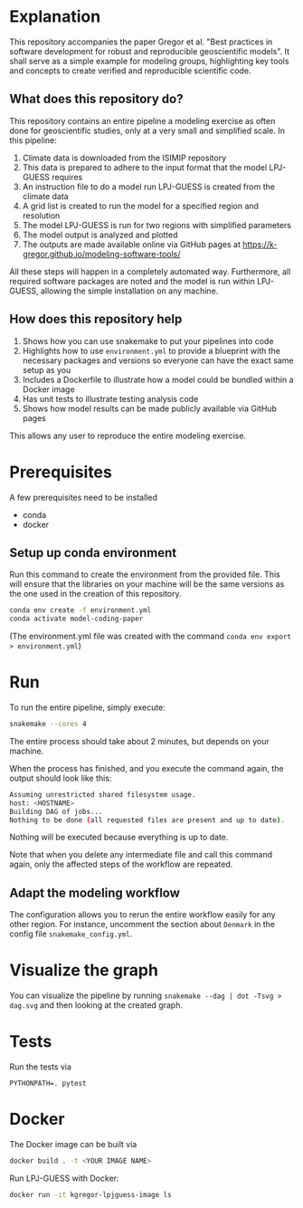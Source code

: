 # Explanation

This repository accompanies the paper Gregor et al. "Best practices in software development for robust and reproducible geoscientific models". It shall serve as a simple example for modeling groups, highlighting key tools and concepts to create verified and reproducible scientific code.

## What does this repository do?

This repository contains an entire pipeline a modeling exercise as often done for geoscientific studies, only at a very small and simplified scale.
In this pipeline:
1. Climate data is downloaded from the ISIMIP repository 
2. This data is prepared to adhere to the input format that the model LPJ-GUESS requires
3. An instruction file to do a model run LPJ-GUESS is created from the climate data
4. A grid list is created to run the model for a specified region and resolution
5. The model LPJ-GUESS is run for two regions with simplified parameters
6. The model output is analyzed and plotted
7. The outputs are made available online via GitHub pages at https://k-gregor.github.io/modeling-software-tools/

All these steps will happen in a completely automated way.
Furthermore, all required software packages are noted and the model is run within LPJ-GUESS, allowing the simple installation on any machine.

## How does this repository help

1. Shows how you can use snakemake to put your pipelines into code
2. Highlights how to use `environment.yml` to provide a blueprint with the necessary packages and versions so everyone can have the exact same setup as you
3. Includes a Dockerfile to illustrate how a model could be bundled within a Docker image
4. Has unit tests to illustrate testing analysis code
5. Shows how model results can be made publicly available via GitHub pages

This allows any user to reproduce the entire modeling exercise.

# Prerequisites

A few prerequisites need to be installed
- conda
- docker

## Setup up conda environment

Run this command to create the environment from the provided file. This will ensure that the libraries on your machine will be the same versions as the one used in the creation of this repository.
```bash
conda env create -f environment.yml
conda activate model-coding-paper
```
(The environment.yml file was created with the command `conda env export > environment.yml`)

# Run

To run the entire pipeline, simply execute:
```bash
snakemake --cores 4
```
The entire process should take about 2 minutes, but depends on your machine.

When the process has finished, and you execute the command again, the output should look like this:
```bash
Assuming unrestricted shared filesystem usage.
host: <HOSTNAME>
Building DAG of jobs...
Nothing to be done (all requested files are present and up to date).
```
Nothing will be executed because everything is up to date.

Note that when you delete any intermediate file and call this command again, only the affected steps of the workflow are repeated.

## Adapt the modeling workflow

The configuration allows you to rerun the entire workflow easily for any other region. For instance, uncomment the section about `Denmark` in the config file `snakemake_config.yml`.

# Visualize the graph

You can visualize the pipeline by running `snakemake --dag | dot -Tsvg > dag.svg` and then looking at the created graph.

# Tests

Run the tests via
```
PYTHONPATH=. pytest
```

# Docker

The Docker image can be built via
```bash
docker build . -t <YOUR IMAGE NAME>
```

Run LPJ-GUESS with Docker:
```bash
docker run -it kgregor-lpjguess-image ls
```